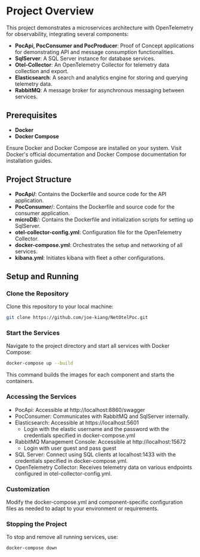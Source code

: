 # Project Overview
This project demonstrates a microservices architecture with OpenTelemetry for observability, integrating several components:

 - **PocApi, PocConsumer and PocProducer**: Proof of Concept applications for demonstrating API and message consumption functionalities.
 - **SqlServer**: A SQL Server instance for database services.
 - **Otel-Collector**: An OpenTelemetry Collector for telemetry data collection and export.
 - **Elasticsearch**: A search and analytics engine for storing and querying telemetry data.
 - **RabbitMQ**: A message broker for asynchronous messaging between services.

## Prerequisites
 - **Docker**
 - **Docker Compose**

Ensure Docker and Docker Compose are installed on your system. Visit Docker's official documentation and Docker Compose documentation for installation guides.

## Project Structure
- **PocApi/**: Contains the Dockerfile and source code for the API application.
- **PocConsumer**/: Contains the Dockerfile and source code for the consumer application.
- **microDB**/: Contains the Dockerfile and initialization scripts for setting up SqlServer.
- **otel-collector-config.yml**: Configuration file for the OpenTelemetry Collector.
- **docker-compose.yml**: Orchestrates the setup and networking of all services.
- **kibana.yml**: Initiates kibana with fleet a other configurations.

## Setup and Running
### Clone the Repository
Clone this repository to your local machine:
```sh
git clone https://github.com/joe-kiang/NetOtelPoc.git
```
### Start the Services
Navigate to the project directory and start all services with Docker Compose:

```sh
docker-compose up --build
```
This command builds the images for each component and starts the containers.

### Accessing the Services
 - PocApi: Accessible at http://localhost:8860/swagger
 - PocConsumer: Communicates with RabbitMQ and SqlServer internally.
 - Elasticsearch: Accessible at https://localhost:5601
   - Login with the elastic username and the password with the credentials specified in docker-compose.yml
 - RabbitMQ Management Console: Accessible at http://localhost:15672
   - Login with user guest and pass guest
 - SQL Server: Connect using SQL clients at localhost:1433 with the credentials specified in docker-compose.yml.
 - OpenTelemetry Collector: Receives telemetry data on various endpoints configured in otel-collector-config.yml.
   
### Customization
Modify the docker-compose.yml and component-specific configuration files as needed to adapt to your environment or requirements.

### Stopping the Project
To stop and remove all running services, use:
```sh
docker-compose down
```
